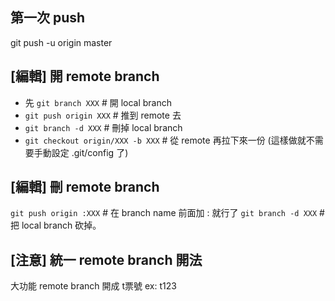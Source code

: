 ## 第一次 push
git push -u origin master

## [編輯] 開 remote branch

* 先 `git branch XXX` # 開 local branch
* `git push origin XXX` # 推到 remote 去
* `git branch -d XXX` # 刪掉 local branch
* `git checkout origin/XXX -b XXX` # 從 remote 再拉下來一份 (這樣做就不需要手動設定 .git/config 了)

## [編輯] 刪 remote branch
`git push origin :XXX` # 在 branch name 前面加 : 就行了
`git branch -d XXX` # 把 local branch 砍掉。

## [注意] 統一 remote branch 開法
大功能 remote branch 開成 t票號
ex: t123